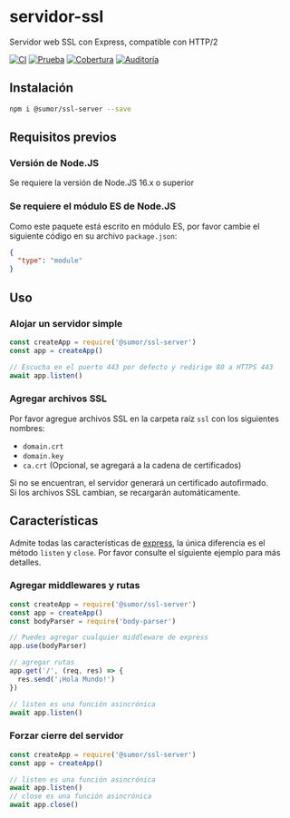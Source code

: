 # servidor-ssl

Servidor web SSL con Express, compatible con HTTP/2

[![CI](https://github.com/sumor-cloud/ssl-server/actions/workflows/ci.yml/badge.svg)](https://github.com/sumor-cloud/ssl-server/actions/workflows/ci.yml)
[![Prueba](https://github.com/sumor-cloud/ssl-server/actions/workflows/ut.yml/badge.svg)](https://github.com/sumor-cloud/ssl-server/actions/workflows/ut.yml)
[![Cobertura](https://github.com/sumor-cloud/ssl-server/actions/workflows/coverage.yml/badge.svg)](https://github.com/sumor-cloud/ssl-server/actions/workflows/coverage.yml)
[![Auditoría](https://github.com/sumor-cloud/ssl-server/actions/workflows/audit.yml/badge.svg)](https://github.com/sumor-cloud/ssl-server/actions/workflows/audit.yml)

## Instalación

```bash
npm i @sumor/ssl-server --save
```

## Requisitos previos

### Versión de Node.JS

Se requiere la versión de Node.JS 16.x o superior

### Se requiere el módulo ES de Node.JS

Como este paquete está escrito en módulo ES, por favor cambie el siguiente código en su archivo `package.json`:

```json
{
  "type": "module"
}
```

## Uso

### Alojar un servidor simple

```javascript
const createApp = require('@sumor/ssl-server')
const app = createApp()

// Escucha en el puerto 443 por defecto y redirige 80 a HTTPS 443
await app.listen()
```

### Agregar archivos SSL

Por favor agregue archivos SSL en la carpeta raíz `ssl` con los siguientes nombres:

- `domain.crt`
- `domain.key`
- `ca.crt` (Opcional, se agregará a la cadena de certificados)

Si no se encuentran, el servidor generará un certificado autofirmado.  
Si los archivos SSL cambian, se recargarán automáticamente.

## Características

Admite todas las características de [express](https://www.npmjs.com/package/express), la única diferencia es el método `listen` y `close`. Por favor consulte el siguiente ejemplo para más detalles.

### Agregar middlewares y rutas

```javascript
const createApp = require('@sumor/ssl-server')
const app = createApp()
const bodyParser = require('body-parser')

// Puedes agregar cualquier middleware de express
app.use(bodyParser)

// agregar rutas
app.get('/', (req, res) => {
  res.send('¡Hola Mundo!')
})

// listen es una función asincrónica
await app.listen()
```

### Forzar cierre del servidor

```javascript
const createApp = require('@sumor/ssl-server')
const app = createApp()

// listen es una función asincrónica
await app.listen()
// close es una función asincrónica
await app.close()
```
